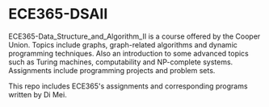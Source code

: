 # ECE365-DSAII

ECE365-Data_Structure_and_Algorithm_II is a course offered by the Cooper Union. Topics include graphs, graph-related algorithms and dynamic programming techniques. Also an introduction to some advanced topics such as Turing machines, computability and NP-complete systems. Assignments include programming projects and problem sets.

This repo includes ECE365's assignments and corresponding programs written by Di Mei.
